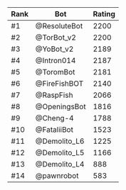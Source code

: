 Rank|Bot|Rating
---|---|---
#1|@ResoluteBot|2200
#2|@TorBot_v2|2200
#3|@YoBot_v2|2189
#4|@Intron014|2187
#5|@ToromBot|2181
#6|@FireFishBOT|2140
#7|@RaspFish|2066
#8|@OpeningsBot|1816
#9|@Cheng-4|1788
#10|@FataliiBot|1523
#11|@Demolito_L6|1225
#12|@Demolito_L5|1166
#13|@Demolito_L4|888
#14|@pawnrobot|583
